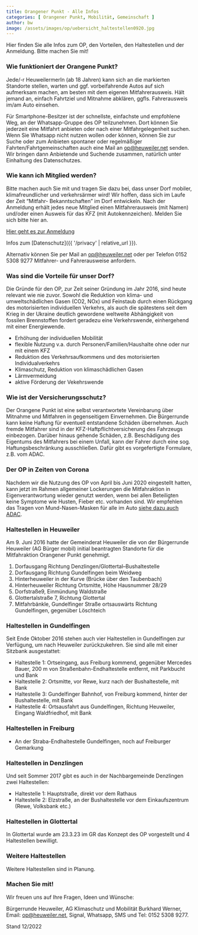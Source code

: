 ```yaml
---
title: Orangener Punkt - Alle Infos
categories: [ Orangener Punkt, Mobilität, Gemeinschaft ]
author: bw
image: /assets/images/op/uebersicht_haltestellen0920.jpg
---
```


Hier finden Sie alle Infos zum OP, den Vorteilen, den Haltestellen und der Anmeldung. Bitte machen Sie mit!

### Wie funktioniert der Orangene Punkt?

Jede/-r HeuweilermerIn (ab 18 Jahren) kann sich an die markierten Standorte stellen, warten und ggf. vorbeifahrende Autos auf sich aufmerksam machen, am besten mit dem eigenen Mitfahrerausweis. Hält jemand an, einfach Fahrtziel und Mitnahme abklären, ggfls. Fahrerausweis im/am Auto einsehen. 

Für Smartphone-Besitzer ist der schnellste, einfachste und empfohlene Weg, an der Whatsapp-Gruppe des OP teilzunehmen. Dort können Sie jederzeit eine Mitfahrt anbieten oder nach einer Mitfahrgelegenheit suchen. Wenn Sie Whatsapp nicht nutzen wollen oder können, können Sie zur Suche oder zum Anbieten spontaner oder regelmäßiger Fahrten/Fahrtgemeinschaften auch eine Mail an [op@heuweiler.net](mailto:op@heuweiler.net) senden. Wir bringen dann Anbietende und Suchende zusammen, natürlich unter Einhaltung des Datenschutzes. 

### Wie kann ich Mitglied werden?

Bitte machen auch Sie mit und tragen Sie dazu bei, dass unser Dorf mobiler, klimafreundlicher und verkehrsärmer wird! Wir hoffen, dass sich im Laufe der Zeit “Mitfahr- Bekanntschaften” im Dorf entwickeln. 
Nach der Anmeldung erhält jedes neue Mitglied einen Mitfahrerausweis (mit Namen) und/oder einen Ausweis für das KFZ (mit Autokennzeichen).
Melden Sie sich bitte hier an. 

<a class="btn btn-success" href="https://forms.gle/tWxYBJyQ1oYQL7Hf8" role="button" target="_blank">Hier geht es zur Anmeldung</a>

Infos zum [Datenschutz]({{ '/privacy' | relative_url }}).

Alternativ können Sie per Mail an [op@heuweiler.net](mailto:op@heuweiler.net) oder per Telefon 0152 5308 9277 Mitfahrer- und Fahrerausweise anfordern.

### Was sind die Vorteile für unser Dorf?

Die Gründe für den OP, zur Zeit seiner Gründung im Jahr 2016, sind heute relevant wie nie zuvor. Sowohl die Reduktion von klima- und umweltschädlichen Gasen (CO2, NOx) und Feinstaub durch einen Rückgang des motorisierten individuellen Verkehrs, als auch die spätestens seit dem Krieg in der Ukraine deutlich gewordene weltweite Abhängigkeit von fossilen Brennstoffen fordert geradezu eine Verkehrswende, einhergehend mit einer Energiewende.

* Erhöhung der individuellen Mobilität
* flexible Nutzung v.a. durch Personen/Familien/Haushalte ohne oder nur mit einem KFZ
* Reduktion des Verkehrsaufkommens und des motorisierten Individualverkehrs
* Klimaschutz, Reduktion von klimaschädlichen Gasen
* Lärmvermeidung
* aktive Förderung der Vekehrswende

### Wie ist der Versicherungsschutz?

Der Orangene Punkt ist eine selbst verantwortete Vereinbarung über Mitnahme und Mitfahren in gegenseitigem Einvernehmen. Die Bürgerrunde kann keine Haftung für eventuell entstandene Schäden übernehmen. Auch fremde Mitfahrer sind in der KFZ-Haftpflichtversicherung des Fahrzeugs einbezogen. Darüber hinaus gehende Schäden, z.B. Beschädigung des Eigentums des Mitfahrers bei einem Unfall, kann der Fahrer durch eine sog. Haftungsbeschränkung ausschließen. Dafür gibt es vorgefertigte Formulare, z.B. vom ADAC.

### Der OP in Zeiten von Corona

Nachdem wir die Nutzung des OP von April bis Juni 2020 eingestellt hatten, kann jetzt im Rahmen allgemeiner Lockerungen die Mitfahraktion in Eigenverantwortung wieder genutzt werden, wenn bei allen Beteiligten keine Symptome wie Husten, Fieber etc. vorhanden sind. Wir empfehlen das Tragen von Mund-Nasen-Masken für alle im Auto [siehe dazu auch ADAC](https://www.adac.de/news/autofahren-mundschutz/).

### Haltestellen in Heuweiler

Am 9. Juni 2016 hatte der Gemeinderat Heuweiler die von der Bürgerrunde Heuweiler (AG Bürger mobil) initial beantragten Standorte für die Mitfahraktion Orangener Punkt genehmigt. 

1. Dorfausgang Richtung Denzlingen/Glottertal–Bushaltestelle
2. Dorfausgang Richtung Gundelfingen beim Weidweg
3. Hinterheuweiler in der Kurve (Brücke über den Taubenbach)
4. Hinterheuweiler Richtung Ortsmitte, Höhe Hausnummer 28/29
5. Dorfstraße9, Einmündung Waldstraße
6. Glottertalstraße 7, Richtung Glottertal
7. Mitfahrbänkle, Gundelfinger Straße ortsauswärts Richtung Gundelfingen, gegenüber Löschteich
    
### Haltestellen in Gundelfingen

Seit Ende Oktober 2016 stehen auch vier Haltestellen in Gundelfingen zur Verfügung, um nach Heuweiler zurückzukehren. Sie sind alle mit einer Sitzbank ausgestattet:

* Haltestelle 1: Ortseingang, aus Freiburg kommend, gegenüber Mercedes Bauer, 200 m von Straßenbahn-Endhaltestelle entfernt, mit Parkbucht und Bank
* Haltestelle 2: Ortsmitte, vor Rewe, kurz nach der Bushaltestelle, mit Bank
* Haltestelle 3: Gundelfinger Bahnhof, von Freiburg kommend, hinter der Bushaltestelle, mit Bank
* Haltestelle 4: Ortsausfahrt aus Gundelfingen, Richtung Heuweiler, Eingang Waldfriedhof, mit Bank

### Haltestellen in Freiburg
 
* An der Straba-Endhaltestelle Gundelfingen, noch auf Freiburger Gemarkung

### Haltestellen in Denzlingen

Und seit Sommer 2017 gibt es auch in der Nachbargemeinde Denzlingen zwei Haltestellen:

* Haltestelle 1: Hauptstraße, direkt vor dem Rathaus
* Haltestelle 2: Elzstraße, an der Bushaltestelle vor dem Einkaufszentrum (Rewe, Volksbank etc.)

### Haltestellen in Glottertal

In Glottertal wurde am 23.3.23 im GR das Konzept des OP vorgestellt und 4 Haltestellen bewilligt.

### Weitere Haltestellen

Weitere Haltestellen sind in Planung. 

### Machen Sie mit!

Wir freuen uns auf Ihre Fragen, Ideen und Wünsche: 

Bürgerrunde Heuweiler, AG Klimaschutz und Mobilität
Burkhard Werner, Email: [op@heuweiler.net](mailto:op@heuweiler.net), Signal, Whatsapp, SMS und Tel: 0152 5308 9277.

Stand 12/2022